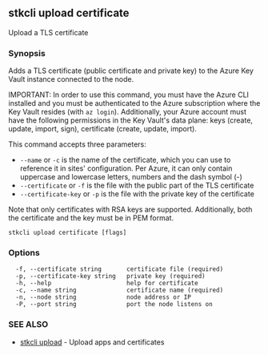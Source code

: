 ## stkcli upload certificate

Upload a TLS certificate

### Synopsis

Adds a TLS certificate (public certificate and private key) to the Azure Key Vault instance connected to the node.

IMPORTANT: In order to use this command, you must have the Azure CLI installed and you must be authenticated to the Azure subscription where the Key Vault resides (with `az login`). Additionally, your Azure account must have the following permissions in the Key Vault's data plane: keys (create, update, import, sign), certificate (create, update, import).

This command accepts three parameters:

- `--name` or `-c` is the name of the certificate, which you can use to reference it in sites' configuration. Per Azure, it can only contain uppercase and lowercase letters, numbers and the dash symbol (-)
- `--certificate` or `-f` is the file with the public part of the TLS certificate
- `--certificate-key` or `-p` is the file with the private key of the certificate

Note that only certificates with RSA keys are supported. Additionally, both the certificate and the key must be in PEM format.


```
stkcli upload certificate [flags]
```

### Options

```
  -f, --certificate string       certificate file (required)
  -p, --certificate-key string   private key (required)
  -h, --help                     help for certificate
  -c, --name string              certificate name (required)
  -n, --node string              node address or IP
  -P, --port string              port the node listens on
```

### SEE ALSO

* [stkcli upload](stkcli_upload.md)	 - Upload apps and certificates

